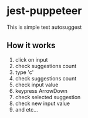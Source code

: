 # jest-puppeteer

This is simple test autosuggest

## How it works

1. click on input
2. check suggestions count
3. type 'c'
4. check suggestions count
5. check input value
6. keypress ArrowDown
7. check selected suggestion
8. check new input value
9. and etc...
